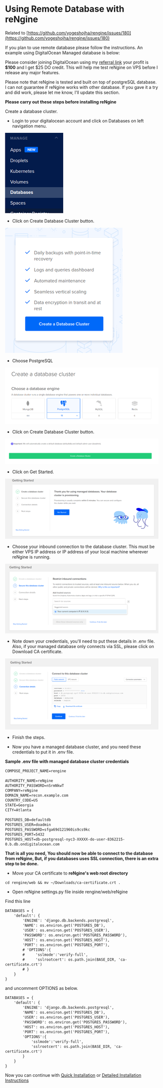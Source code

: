 # Using Remote Database with reNgine

Related to [https://github.com/yogeshojha/rengine/issues/180](https://github.com/yogeshojha/rengine/issues/180)

If you plan to use remote database please follow the instructions. An example using DigitalOcean Managed database is below:

Please consider joining DigitalOcean using my [referral link](https://m.do.co/c/e353502d19fc) your profit is **$100** and I get $25 DO credit. This will help me test reNgine on VPS before I release any major features.

Please note that reNgine is tested and built on top of postgreSQL database. I can not guarantee if reNgine works with other database. If you gave it a try and did work, please let me know, I'll update this section.

**Please carry out these steps before installing reNgine**

Create a database cluster.

- Login to your digitalocean account and click on Databases on left navigation menu.

![](../static/remotedb/1.png)

- Click on Create Database Cluster button.

![](../static/remotedb/2.png)

- Choose PostgreSQL

![](../static/remotedb/3.png)


- Click on Create Database Cluster button.

![](../static/remotedb/4.png)


- Click on Get Started.

![](../static/remotedb/5.png)

- Choose your inbound connection to the database cluster. This must be either VPS IP address or IP address of your local machine wherever reNgine is running.

![](../static/remotedb/6.png)

- Note down your credentials, you'll need to put these details in .env file. Also, if your managed database only connects via SSL, please click on Download CA certificate.

![](../static/remotedb/7.png)


- Finish the steps.


- Now you have a managed database cluster, and you need these credentials to put it in .env file.

**Sample .env file with managed database cluster credentials**

```
COMPOSE_PROJECT_NAME=rengine

AUTHORITY_NAME=reNgine
AUTHORITY_PASSWORD=nSrmNkwT
COMPANY=reNgine
DOMAIN_NAME=recon.example.com
COUNTRY_CODE=US
STATE=Georgia
CITY=Atlanta

POSTGRES_DB=defaultdb
POSTGRES_USER=doadmin
POSTGRES_PASSWORD=sfga69d121960is9cs9kc
POSTGRES_PORT=5432
POSTGRES_HOST=db-postgresql-nyc3-XXXXX-do-user-8362215-0.b.db.ondigitalocean.com
```

**That is all you need, You should now be able to connect to the database from reNgine, But, if you databases uses SSL connection, there is an extra step to be done.**

- Move your CA certificate to **reNgine's web root directory**

```
cd rengine/web && mv ~/Downloads/ca-certificate.crt .
```

- Open reNgine settings.py file inside rengine/web/reNgine

Find this line

```
DATABASES = {
    'default': {
        'ENGINE': 'django.db.backends.postgresql',
        'NAME': os.environ.get('POSTGRES_DB'),
        'USER': os.environ.get('POSTGRES_USER'),
        'PASSWORD': os.environ.get('POSTGRES_PASSWORD'),
        'HOST': os.environ.get('POSTGRES_HOST'),
        'PORT': os.environ.get('POSTGRES_PORT'),
        # 'OPTIONS':{
        #     'sslmode':'verify-full',
        #     'sslrootcert': os.path.join(BASE_DIR, 'ca-certificate.crt')
        # }
    }
}
```

and uncomment OPTIONS as below.

```
DATABASES = {
    'default': {
        'ENGINE': 'django.db.backends.postgresql',
        'NAME': os.environ.get('POSTGRES_DB'),
        'USER': os.environ.get('POSTGRES_USER'),
        'PASSWORD': os.environ.get('POSTGRES_PASSWORD'),
        'HOST': os.environ.get('POSTGRES_HOST'),
        'PORT': os.environ.get('POSTGRES_PORT'),
        'OPTIONS':{
            'sslmode':'verify-full',
            'sslrootcert': os.path.join(BASE_DIR, 'ca-certificate.crt')
        }
    }
}
```

Now you can continue with [Quick Installation](quick-install.md) or [Detailed Installation Instructions](install.md)
